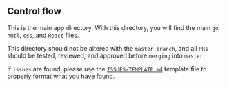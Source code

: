 ## Control flow


This is the main app directory. With this directory, you will find the main  `go`,
`hmtl`, `css`, and `React` files.

This directory should not be altered with the `master branch`, and all `PRs` should
be tested, reviewed, and approved before `merging` into `master`.

If `issues` are found, please use the [`ISSUES-TEMPLATE.md`](../.github/ISSUES-TEMPLATE.md) template
file to properly format what you have found.
